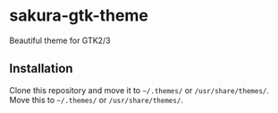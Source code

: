 # sakura-gtk-theme
Beautiful theme for GTK2/3

## Installation
Clone this repository and move it to ```~/.themes/``` or ```/usr/share/themes/```.
Move this to ```~/.themes/``` or ```/usr/share/themes/```.
